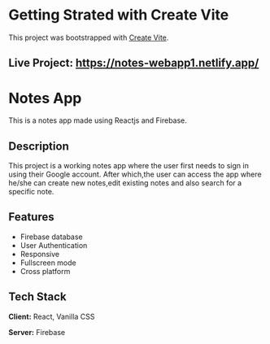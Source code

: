 # Getting Strated with Create Vite 


 This project was bootstrapped with [Create Vite](https://vitejs.dev/guide/).
## Live Project: https://notes-webapp1.netlify.app/
# Notes App
This is a notes app made using Reactjs and Firebase.


## Description
This project is a working notes app where the user first needs to sign in using their Google account.
After which,the user can access the app where he/she can create new notes,edit existing notes and also search for a specific note.







## Features
- Firebase database
- User Authentication
- Responsive
- Fullscreen mode
- Cross platform



## Tech Stack

**Client:** React, Vanilla CSS

**Server:** Firebase

